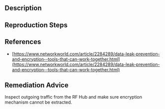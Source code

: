 ## Description


## Reproduction Steps


## References

- [https://www.networkworld.com/article/2284289/data-leak-prevention-and-encryption--tools-that-can-work-together.html](https://www.networkworld.com/article/2284289/data-leak-prevention-and-encryption--tools-that-can-work-together.html)


## Remediation Advice

Inspect outgoing traffic from the RF Hub and make sure encryption mechanism cannot be extracted.

